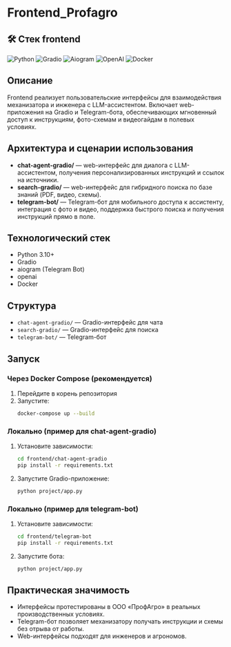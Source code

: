# Frontend_Profagro

## 🛠️ Стек frontend

![Python](https://img.shields.io/badge/-Python_3.10+-090909?style=for-the-badge&logo=python)
![Gradio](https://img.shields.io/badge/-Gradio-090909?style=for-the-badge&logo=gradio)
![Aiogram](https://img.shields.io/badge/-Aiogram-090909?style=for-the-badge&logo=telegram)
![OpenAI](https://img.shields.io/badge/-OpenAI-090909?style=for-the-badge&logo=openai)
![Docker](https://img.shields.io/badge/-Docker-090909?style=for-the-badge&logo=docker)

## Описание

Frontend реализует пользовательские интерфейсы для взаимодействия механизатора и инженера с LLM-ассистентом. Включает web-приложения на Gradio и Telegram-бота, обеспечивающих мгновенный доступ к инструкциям, фото-схемам и видеогайдам в полевых условиях.

## Архитектура и сценарии использования

- **chat-agent-gradio/** — web-интерфейс для диалога с LLM-ассистентом, получения персонализированных инструкций и ссылок на источники.
- **search-gradio/** — web-интерфейс для гибридного поиска по базе знаний (PDF, видео, схемы).
- **telegram-bot/** — Telegram-бот для мобильного доступа к ассистенту, интеграция с фото и видео, поддержка быстрого поиска и получения инструкций прямо в поле.

## Технологический стек

- Python 3.10+
- Gradio
- aiogram (Telegram Bot)
- openai
- Docker

## Структура

- `chat-agent-gradio/` — Gradio-интерфейс для чата
- `search-gradio/` — Gradio-интерфейс для поиска
- `telegram-bot/` — Telegram-бот

## Запуск

### Через Docker Compose (рекомендуется)
1. Перейдите в корень репозитория
2. Запустите:
   ```bash
   docker-compose up --build
   ```

### Локально (пример для chat-agent-gradio)
1. Установите зависимости:
   ```bash
   cd frontend/chat-agent-gradio
   pip install -r requirements.txt
   ```
2. Запустите Gradio-приложение:
   ```bash
   python project/app.py
   ```

### Локально (пример для telegram-bot)
1. Установите зависимости:
   ```bash
   cd frontend/telegram-bot
   pip install -r requirements.txt
   ```
2. Запустите бота:
   ```bash
   python project/app.py
   ```

## Практическая значимость
- Интерфейсы протестированы в ООО «ПрофАгро» в реальных производственных условиях.
- Telegram-бот позволяет механизатору получать инструкции и схемы без отрыва от работы.
- Web-интерфейсы подходят для инженеров и агрономов.